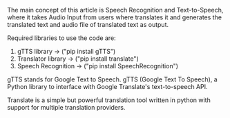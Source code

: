 The main concept of this article is Speech Recognition and Text-to-Speech, where it takes Audio Input from users where translates it and generates the translated text and audio file of translated text as output.

Required libraries to use the code are:
1) gTTS library -> ("pip install gTTS")
2) Translator library -> ("pip install translate")
3) Speech Recognition -> ("pip install SpeechRecognition")

gTTS stands for Google Text to Speech. gTTS (Google Text To Speech), a Python library to interface with Google Translate's text-to-speech API.

Translate is a simple but powerful translation tool written in python with support for multiple translation providers.
